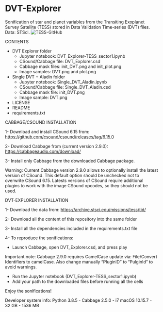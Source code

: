 # DVT-Explorer
Sonification of star and planet variables from the Transiting Exoplanet Survey Satellite (TESS) stored in Data Validation Time-series (DVT) files. Data: STScI.
![TESS-GitHub](https://github.com/AuditoryVO/DVT-Explorer/assets/144262864/f372a69e-33ba-4f69-944b-26b5a6ad530d)

CONTENTS

- DVT Explorer folder
  - Jupyter notebook: DVT_Explorer-TESS_sector1.ipynb
  - CSound/Cabbage file: DVT_Explorer.csd
  - Cabbage mask files: init_DVT.png and init_plot.png
  - Image samples: DVT.png and plot.png
- Single DVT + Aladin folder
  - Jupyter notebook: Single_DVT_Aladin.ipynb
  - CSound/Cabbage file: Single_DVT_Aladin.csd
  - Cabbage mask file: init_DVT.png
  - Image sample: DVT.png
- LICENSE
- README
- requirements.txt

CABBAGE/CSOUND INSTALLATION

1- Download and install CSound 6.15 from: https://github.com/csound/csound/releases/tag/6.15.0

2- Download Cabbage from (current version 2.9.0): https://cabbageaudio.com/download/ 

3- Install only Cabbage from the downloaded Cabbage package.

   Warning: Current Cabbage version 2.9.0 allows to optionally install the latest version of CSound. This default option should be unchecked not to overwrite CSound 6.15.
   Latests versions of CSound require additional plugins to work with the image CSound opcodes, so they should not be used.


DVT-EXPLORER INSTALLATION

1- Download the data from: https://archive.stsci.edu/missions/tess/tid/

2- Download all the content of this repository into the same folder

3- Install all the dependencies included in the requirements.txt file

4- To reproduce the sonifications:
   - Launch Cabbage, open DVT_Explorer.csd, and press play
   
   Important note: Cabbage 2.9.0 requires CamelCase update via: File/Convert Identifiers to camelCase. Also change manually “PluginID” to “PulginId” to avoid warnings.

   - Run the Jupyter notebook (DVT_Explorer-TESS_sector1.ipynb)
   - Add your path to the downloaded files before running all the cells

Enjoy the sonifications!

Developer system info: Python 3.8.5 - Cabbage 2.5.0 - i7 macOS 10.15.7 - 32 GB - 1536 MB

